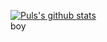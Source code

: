 
[![Puls's github stats](https://github-readme-stats.vercel.app/api?username=Puls1337&show_icons=true&theme=slateorange
)](https://github.com/anuraghazra/github-readme-stats) <br>
boy
